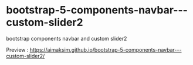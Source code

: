 # bootstrap-5-components-navbar---custom-slider2
bootstrap components navbar and custom slider2

Preview : https://aimaksim.github.io/bootstrap-5-components-navbar---custom-slider2/
